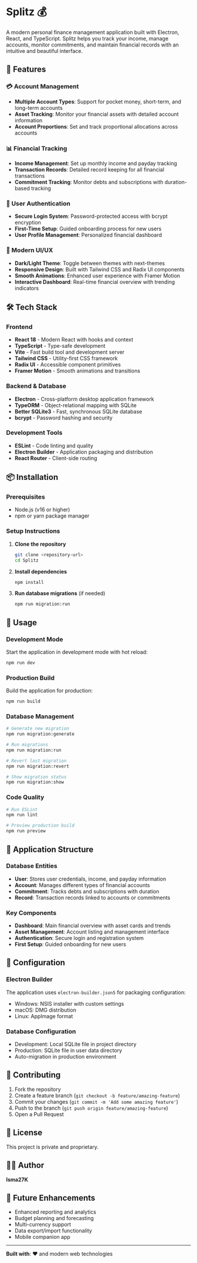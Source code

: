 # Splitz 💰

A modern personal finance management application built with Electron, React, and TypeScript. Splitz helps you track your income, manage accounts, monitor commitments, and maintain financial records with an intuitive and beautiful interface.

## 🚀 Features

### 💳 Account Management
- **Multiple Account Types**: Support for pocket money, short-term, and long-term accounts
- **Asset Tracking**: Monitor your financial assets with detailed account information
- **Account Proportions**: Set and track proportional allocations across accounts

### 📊 Financial Tracking
- **Income Management**: Set up monthly income and payday tracking
- **Transaction Records**: Detailed record keeping for all financial transactions
- **Commitment Tracking**: Monitor debts and subscriptions with duration-based tracking

### 🔐 User Authentication
- **Secure Login System**: Password-protected access with bcrypt encryption
- **First-Time Setup**: Guided onboarding process for new users
- **User Profile Management**: Personalized financial dashboard

### 🎨 Modern UI/UX
- **Dark/Light Theme**: Toggle between themes with next-themes
- **Responsive Design**: Built with Tailwind CSS and Radix UI components
- **Smooth Animations**: Enhanced user experience with Framer Motion
- **Interactive Dashboard**: Real-time financial overview with trending indicators

## 🛠️ Tech Stack

### Frontend
- **React 18** - Modern React with hooks and context
- **TypeScript** - Type-safe development
- **Vite** - Fast build tool and development server
- **Tailwind CSS** - Utility-first CSS framework
- **Radix UI** - Accessible component primitives
- **Framer Motion** - Smooth animations and transitions

### Backend & Database
- **Electron** - Cross-platform desktop application framework
- **TypeORM** - Object-relational mapping with SQLite
- **Better SQLite3** - Fast, synchronous SQLite database
- **bcrypt** - Password hashing and security

### Development Tools
- **ESLint** - Code linting and quality
- **Electron Builder** - Application packaging and distribution
- **React Router** - Client-side routing

## 📦 Installation

### Prerequisites
- Node.js (v16 or higher)
- npm or yarn package manager

### Setup Instructions

1. **Clone the repository**
   ```bash
   git clone <repository-url>
   cd Splitz
   ```

2. **Install dependencies**
   ```bash
   npm install
   ```

3. **Run database migrations** (if needed)
   ```bash
   npm run migration:run
   ```

## 🚀 Usage

### Development Mode
Start the application in development mode with hot reload:
```bash
npm run dev
```

### Production Build
Build the application for production:
```bash
npm run build
```

### Database Management
```bash
# Generate new migration
npm run migration:generate

# Run migrations
npm run migration:run

# Revert last migration
npm run migration:revert

# Show migration status
npm run migration:show
```

### Code Quality
```bash
# Run ESLint
npm run lint

# Preview production build
npm run preview
```

## 📱 Application Structure

### Database Entities
- **User**: Stores user credentials, income, and payday information
- **Account**: Manages different types of financial accounts
- **Commitment**: Tracks debts and subscriptions with duration
- **Record**: Transaction records linked to accounts or commitments

### Key Components
- **Dashboard**: Main financial overview with asset cards and trends
- **Asset Management**: Account listing and management interface
- **Authentication**: Secure login and registration system
- **First Setup**: Guided onboarding for new users

## 🔧 Configuration

### Electron Builder
The application uses `electron-builder.json5` for packaging configuration:
- Windows: NSIS installer with custom settings
- macOS: DMG distribution
- Linux: AppImage format

### Database Configuration
- Development: Local SQLite file in project directory
- Production: SQLite file in user data directory
- Auto-migration in production environment

## 🤝 Contributing

1. Fork the repository
2. Create a feature branch (`git checkout -b feature/amazing-feature`)
3. Commit your changes (`git commit -m 'Add some amazing feature'`)
4. Push to the branch (`git push origin feature/amazing-feature`)
5. Open a Pull Request

## 📄 License

This project is private and proprietary.

## 👨‍💻 Author

**Isma27K**

## 🔮 Future Enhancements

- Enhanced reporting and analytics
- Budget planning and forecasting
- Multi-currency support
- Data export/import functionality
- Mobile companion app

---

**Built with**: ❤️ and modern web technologies
